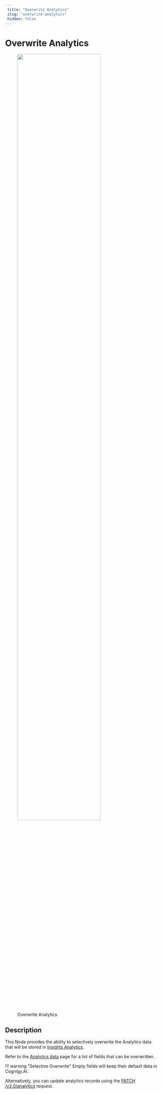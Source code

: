 ```yaml
---
 title: "Overwrite Analytics" 
 slug: "overwrite-analytics" 
 hidden: false 
---
```

# Overwrite Analytics

<figure>
  <img class="image-center" src="{{config.site_url}}ai/flow-nodes/images/other/overwrite-analytics.png" width="80%" />
  <figcaption>Overwrite Analytics</figcaption>
</figure>

## Description
<div class="divider"></div>

This Node provides the ability to selectively overwrite the Analytics data that will be stored in [Insights Analytics](../../../insights/cognigy-insights.md).

Refer to the [Analytics data](../code/analytics-data.md#analytics-fields) page for a list of fields that can be overwritten.

!!! warning "Selective Overwrite"
    Empty fields will keep their default data in Cognigy.AI.

Alternatively, you can update analytics records using the [PATCH /v2.0/analytics](https://api-trial.cognigy.ai/openapi#patch-/v2.0/analytics) request.